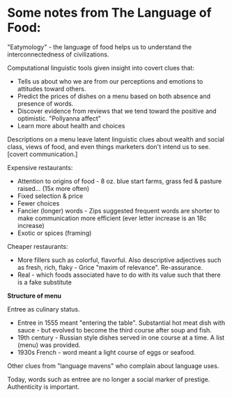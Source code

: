 # Some notes from The Language of Food:

"Eatymology" - the language of food helps us to understand the interconnectedness of civilizations.

Computational linguistic tools given insight into covert clues that:
- Tells us about who we are from our perceptions and emotions to attitudes toward others.
- Predict the prices of dishes on a menu based on both absence and presence of words.
- Discover evidence from reviews that we tend toward the positive and optimistic. "Pollyanna affect"
- Learn more about health and choices

Descriptions on a menu leave latent linguistic clues about wealth and social class, views of food, and even things marketers don't intend us to see. [covert communication.]

Expensive restaurants:
- Attention to origins of food - 8 oz. blue start farms, grass fed & pasture raised... (15x more often)
- Fixed selection & price
- Fewer choices
- Fancier (longer) words - Zips suggested frequent words are shorter to make communication more efficient (ever letter increase is an 18c increase)
- Exotic or spices (framing)

Cheaper restaurants:
- More fillers such as colorful, flavorful. Also descriptive adjectives such as fresh, rich, flaky - Grice "maxim of relevance". Re-assurance.
- Real - which foods associated have to do with its value such that there is a fake substitute

**Structure of menu**

Entree as culinary status.

- Entree in 1555 meant "entering the table". Substantial hot meat dish with sauce - but evolved to become the third course after soup and fish.
- 19th century - Russian style dishes served in one course at a time. A list (menu) was provided.
- 1930s French - word meant a light course of eggs or seafood. 

Other clues from "language mavens" who complain about language uses.

Today, words such as entree are no longer a social marker of prestige. Authenticity is important.
